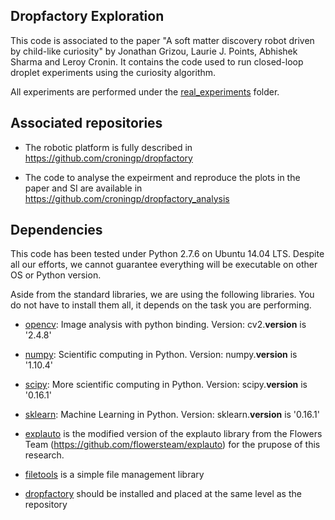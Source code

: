 ## Dropfactory Exploration

This code is associated to the paper "A soft matter discovery robot driven by child-like curiosity" by Jonathan Grizou, Laurie J. Points, Abhishek Sharma and Leroy Cronin. It contains the code used to run closed-loop droplet experiments using the curiosity algorithm.

All experiments are performed under the [real_experiments](/realworld_experiments) folder.

## Associated repositories

- The robotic platform is fully described in https://github.com/croningp/dropfactory

- The code to analyse the expeirment and reproduce the plots in the paper and SI are available in https://github.com/croningp/dropfactory_analysis


## Dependencies

This code has been tested under Python 2.7.6 on Ubuntu 14.04 LTS. Despite all our efforts, we cannot guarantee everything will be executable on other OS or Python version.

Aside from the standard libraries, we are using the following libraries. You do not have to install them all, it depends on the task you are performing.

- [opencv](http://opencv.org/): Image analysis with python binding.
Version: cv2.__version__ is '2.4.8'

- [numpy](http://www.numpy.org/): Scientific computing in Python.
Version: numpy.__version__ is '1.10.4'

- [scipy](http://www.scipy.org/scipylib/index.html): More scientific computing in Python.
Version: scipy.__version__ is '0.16.1'

- [sklearn](http://scikit-learn.org/): Machine Learning in Python.
Version: sklearn.__version__ is '0.16.1'

- [explauto](https://github.com/jgrizou/explauto) is the modified version of the explauto library from the Flowers Team (https://github.com/flowersteam/explauto) for the prupose of this research.

- [filetools](https://github.com/jgrizou/filetools) is a simple file management library

- [dropfactory](https://github.com/croningp/dropfactory) should be installed and placed at the same level as the repository
